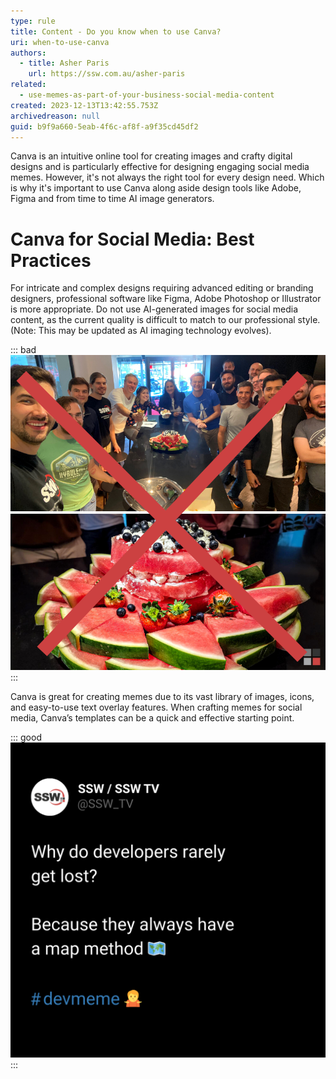 ```yaml
---
type: rule
title: Content - Do you know when to use Canva?
uri: when-to-use-canva
authors:
  - title: Asher Paris
    url: https://ssw.com.au/asher-paris
related:
  - use-memes-as-part-of-your-business-social-media-content
created: 2023-12-13T13:42:55.753Z
archivedreason: null
guid: b9f9a660-5eab-4f6c-af8f-a9f35cd45df2
---
```


Canva is an intuitive online tool for creating images and crafty digital designs and is particularly effective for designing engaging social media memes. However, it's not always the right tool for every design need. Which is why it's important to use Canva along aside design tools like Adobe, Figma and from time to time AI image generators.

<!--endintro-->

# Canva for Social Media: Best Practices

For intricate and complex designs requiring advanced editing or branding designers, professional software like Figma, Adobe Photoshop or Illustrator is more appropriate. Do not use AI-generated images for social media content, as the current quality is difficult to match to our professional style. (Note: This may be updated as AI imaging technology evolves).

::: bad
![Figure: Bad example - Using Canva for a complex design](bad-social.png)
:::

Canva is great for creating memes due to its vast library of images, icons, and easy-to-use text overlay features. When crafting memes for social media, Canva’s templates can be a quick and effective starting point.

::: good
![Figure: Good example - Canva to create simple memes](good-meme.png)
:::
